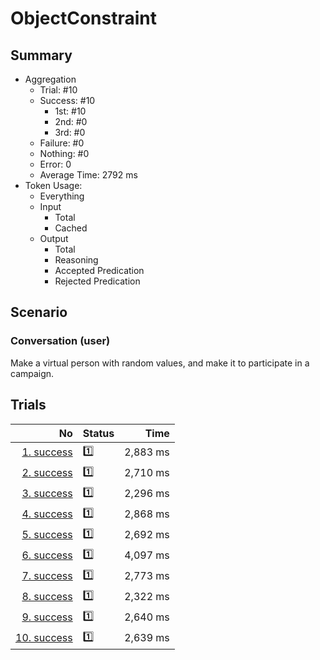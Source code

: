 # ObjectConstraint
## Summary
  - Aggregation
    - Trial: #10
    - Success: #10
      - 1st: #10
      - 2nd: #0
      - 3rd: #0
    - Failure: #0
    - Nothing: #0
    - Error: 0
    - Average Time: 2792 ms
  - Token Usage:
    - Everything
    - Input
      - Total
      - Cached
    - Output
      - Total
      - Reasoning
      - Accepted Predication
      - Rejected Predication

## Scenario
### Conversation (user)
Make a virtual person with random values,
and make it to participate in a campaign.

## Trials
No | Status | Time
---:|:-------|------:
[1. success](./trials/1.success.json) | 1️⃣ | 2,883 ms
[2. success](./trials/2.success.json) | 1️⃣ | 2,710 ms
[3. success](./trials/3.success.json) | 1️⃣ | 2,296 ms
[4. success](./trials/4.success.json) | 1️⃣ | 2,868 ms
[5. success](./trials/5.success.json) | 1️⃣ | 2,692 ms
[6. success](./trials/6.success.json) | 1️⃣ | 4,097 ms
[7. success](./trials/7.success.json) | 1️⃣ | 2,773 ms
[8. success](./trials/8.success.json) | 1️⃣ | 2,322 ms
[9. success](./trials/9.success.json) | 1️⃣ | 2,640 ms
[10. success](./trials/10.success.json) | 1️⃣ | 2,639 ms